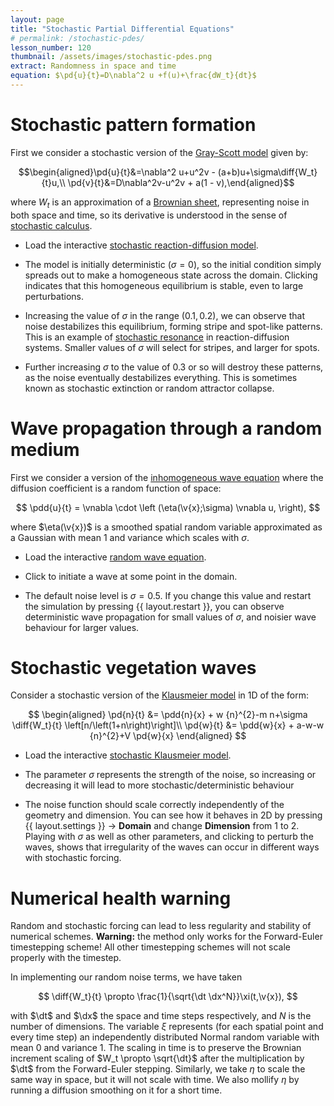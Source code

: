 ```yaml
---
layout: page
title: "Stochastic Partial Differential Equations"
# permalink: /stochastic-pdes/
lesson_number: 120
thumbnail: /assets/images/stochastic-pdes.png
extract: Randomness in space and time
equation: $\pd{u}{t}=D\nabla^2 u +f(u)+\frac{dW_t}{dt}$
---
```



# Stochastic pattern formation

First we consider a stochastic version of the [Gray-Scott model](/nonlinear-physics/gray-scott) given by:

$$\begin{aligned}\pd{u}{t}&=\nabla^2 u+u^2v - (a+b)u+\sigma\diff{W_t}{t}u,\\ \pd{v}{t}&=D\nabla^2v-u^2v + a(1 - v),\end{aligned}$$

where $W_t$ is an approximation of a [Brownian sheet](https://en.wikipedia.org/wiki/Brownian_sheet), representing noise in both space and time, so its derivative is understood in the sense of [stochastic calculus](https://en.wikipedia.org/wiki/Stochastic_calculus).

* Load the interactive [stochastic reaction-diffusion model](/sim/?preset=StochasticGrayScott). 

* The model is initially deterministic ($\sigma=0$), so the initial condition simply spreads out to make a homogeneous state across the domain. Clicking indicates that this homogeneous equilibrium is stable, even to large perturbations.

* Increasing the value of $\sigma$ in the range $(0.1,0.2)$, we can observe that noise destabilizes this equilibrium, forming stripe and spot-like patterns. This is an example of [stochastic resonance](https://en.wikipedia.org/wiki/Stochastic_resonance) in reaction-diffusion systems. Smaller values of $\sigma$ will select for stripes, and larger for spots.

* Further increasing $\sigma$ to the value of $0.3$ or so will destroy these patterns, as the noise eventually destabilizes everything. This is sometimes known as stochastic extinction or random attractor collapse.


# Wave propagation through a random medium

First we consider a version of the [inhomogeneous wave equation](/basic-pdes/inhomogeneous-wave-equation) where the diffusion coefficient is a random function of space:

$$
\pdd{u}{t} = \vnabla \cdot \left (\eta(\v{x};\sigma) \vnabla u, \right),
$$

where $\eta(\v{x})$ is a smoothed spatial random variable approximated as a Gaussian with mean $1$ and variance which scales with $\sigma$. 

* Load the interactive [random wave equation](/sim/?preset=RandomWaveEquation). 

* Click to initiate a wave at some point in the domain.

* The default noise level is $\sigma=0.5$. If you change this value and restart the simulation by pressing {{ layout.restart }}, you can observe deterministic wave propagation for small values of $\sigma$, and noisier wave behaviour for larger values. 

# Stochastic vegetation waves 

Consider a stochastic version of the [Klausmeier model](/mathematical-biology/vegetation-patterns) in 1D of the form:

$$
\begin{aligned}
    \pd{n}{t} &= \pdd{n}{x} + w {n}^{2}-m n+\sigma \diff{W_t}{t} \left[n/\left(1+n\right)\right]\\
      \pd{w}{t} &= \pdd{w}{x} + a-w-w {n}^{2}+V \pd{w}{x}
    \end{aligned}
$$

* Load the interactive [stochastic Klausmeier model](/sim/?preset=StochasticKlausmeier). 

* The parameter $\sigma$ represents the strength of the noise, so increasing or decreasing it will lead to more stochastic/deterministic behaviour

* The noise function should scale correctly independently of the geometry and dimension. You can see how it behaves in 2D by pressing <span class='click_sequence'>{{ layout.settings }} → **Domain**</span> and change **Dimension** from 1 to 2. Playing with $\sigma$ as well as other parameters, and clicking to perturb the waves, shows that irregularity of the waves can occur in different ways with stochastic forcing.

# Numerical health warning

Random and stochastic forcing can lead to less regularity and stability of numerical schemes. **Warning:** the method only works for the Forward-Euler timestepping scheme! All other timestepping schemes will not scale properly with the timestep. 

In implementing our random noise terms, we have taken

$$
\diff{W_t}{t} \propto \frac{1}{\sqrt{\dt \dx^N}}\xi(t,\v{x}),
$$

with $\dt$ and $\dx$ the space and time steps respectively, and $N$ is the number of dimensions. The variable $\xi$ represents (for each spatial point and every time step) an independently distributed Normal random variable with mean $0$ and variance $1$. The scaling in time is to preserve the Brownian increment scaling of $W_t \propto \sqrt{\dt}$ after the multiplication by $\dt$ from the Forward-Euler stepping. Similarly, we take $\eta$ to scale the same way in space, but it will not scale with time. We also mollify $\eta$ by running a diffusion smoothing on it for a short time. 
